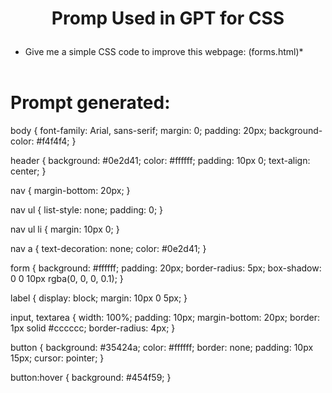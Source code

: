 # <p style="text-align: center;">Promp Used in GPT for CSS </p>
* Give me a simple CSS code to improve this webpage: (forms.html)*
<br> </br>
# Prompt generated:
body {
    font-family: Arial, sans-serif;
    margin: 0;
    padding: 20px;
    background-color: #f4f4f4;
}

header {
    background: #0e2d41;
    color: #ffffff;
    padding: 10px 0;
    text-align: center;
}

nav {
    margin-bottom: 20px;
}

nav ul {
    list-style: none;
    padding: 0;
}

nav ul li {
    margin: 10px 0;
}

nav a {
    text-decoration: none;
    color: #0e2d41;
}

form {
    background: #ffffff;
    padding: 20px;
    border-radius: 5px;
    box-shadow: 0 0 10px rgba(0, 0, 0, 0.1);
}

label {
    display: block;
    margin: 10px 0 5px;
}

input, textarea {
    width: 100%;
    padding: 10px;
    margin-bottom: 20px;
    border: 1px solid #cccccc;
    border-radius: 4px;
}

button {
    background: #35424a;
    color: #ffffff;
    border: none;
    padding: 10px 15px;
    cursor: pointer;
}

button:hover {
    background: #454f59;
}




